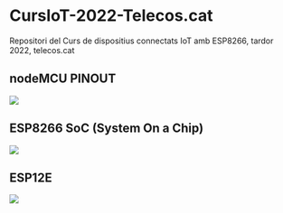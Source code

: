 # CursIoT-2022-Telecos.cat
Repositori del Curs de dispositius connectats IoT amb ESP8266, tardor 2022, telecos.cat

## nodeMCU PINOUT
![](https://makeradvisor.com/wp-content/uploads/2020/05/ESP8266-NodeMCU-kit-12-E-pinout-gpio-pin.png)

## ESP8266 SoC (System On a Chip)
![](https://www.luisllamas.es/wp-content/uploads/2018/05/esp8266-pinout.png)

## ESP12E 
![](https://user-images.githubusercontent.com/2345664/152677119-2f7fa016-acd9-4d30-9852-eaeef4e1c8cd.png)

